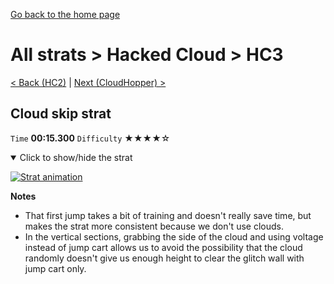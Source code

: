 [Go back to the home page](https://github.com/Doublevil/scbspeedrun)

# All strats > Hacked Cloud > HC3

[< Back (HC2)](https://github.com/Doublevil/scbspeedrun/blob/main/levels/all_lvl/HC/HC2.md) | [Next (CloudHopper) >](https://github.com/Doublevil/scbspeedrun/blob/main/levels/all_lvl/HC/CloudHopper.md)

## Cloud skip strat

`Time` **00:15.300** `Difficulty` ★★★★☆
<details open>
  <summary>Click to show/hide the strat</summary>

  [![Strat animation](https://github.com/Doublevil/scbspeedrun/blob/main/media/levels/HC/HC3_CloudSkipStrat.webp)](https://github.com/Doublevil/scbspeedrun/blob/main/media/levels/HC/HC3_CloudSkipStrat.mp4?raw=true)

  **Notes**
  - That first jump takes a bit of training and doesn't really save time, but makes the strat more consistent because we don't use clouds.
  - In the vertical sections, grabbing the side of the cloud and using voltage instead of jump cart allows us to avoid the possibility that the cloud randomly doesn't give us enough height to clear the glitch wall with jump cart only.
</details>
